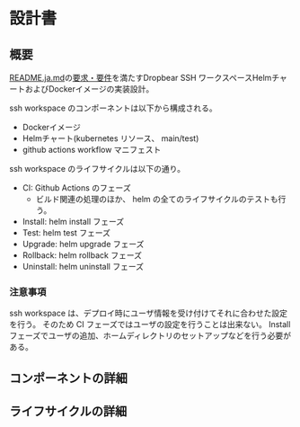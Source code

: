 # 設計書

## 概要

[README.ja.md](../README.ja.md)の[要求・要件](../README.ja.md#要求要件)を満たすDropbear SSH ワークスペースHelmチャートおよびDockerイメージの実装設計。

ssh workspace のコンポーネントは以下から構成される。

- Dockerイメージ
- Helmチャート(kubernetes リソース、 main/test)
- github actions workflow マニフェスト

ssh workspace のライフサイクルは以下の通り。

- CI: Github Actions のフェーズ
  - ビルド関連の処理のほか、 helm の全てのライフサイクルのテストも行う。
- Install: helm install フェーズ
- Test: helm test フェーズ
- Upgrade: helm upgrade フェーズ
- Rollback: helm rollback フェーズ
- Uninstall: helm uninstall フェーズ

### 注意事項

ssh workspace は、デプロイ時にユーザ情報を受け付けてそれに合わせた設定を行う。
そのため CI フェーズではユーザの設定を行うことは出来ない。
Install フェーズでユーザの追加、ホームディレクトリのセットアップなどを行う必要がある。

## コンポーネントの詳細

## ライフサイクルの詳細
